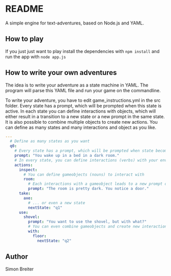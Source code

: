 # README

A simple engine for text-adventures, based on Node.js and YAML.


## How to play
If you just just want to play install the dependencies with `npm install` and run 
the app with `node app.js`


## How to write your own adventures
The idea is to write your adventure as a state machine in YAML. The program will 
parse this YAML file and run your game on the commandline.

To write your adventure, you have to edit game_instructions.yml in the src folder. 
Every state has a prompt, which will be prompted when this state is active. In each 
state you can define interactions with objects, which will either result in a transition 
to a new state or a new prompt in the same state. It is also possible to combine multiple 
objects to create new actions. You can define as many states and many interactions 
and object as you like.

```yaml
---
  # Define as many states as you want
  q0:
    # Every state has a prompt, which will be prompted when state becomes active
    prompt: "You wake up in a bed in a dark room."
    # In every state, you can define interactions (verbs) with your environment
    actions:
      inspect:
        # You can define gameobjects (nouns) to interact with
        room:
          # Each interactions with a gameobject leads to a new prompt on the same state... 
          prompt: "The room is pretty dark. You notice a door."
      take:
        axe: 
          # ... or even a new state
          nextState: "q1"
      use:
        shovel:
          prompt: "You want to use the shovel, but with what?"
          # You can even combine gameobjects and create new interactions
          with:
            floor:
              nextState: "q2"
```

## Author
Simon Breiter